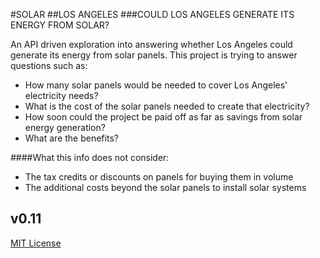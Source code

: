 #SOLAR
##LOS ANGELES
###COULD LOS ANGELES GENERATE ITS ENERGY FROM SOLAR?

An API driven exploration into answering whether Los Angeles could generate its energy from solar panels. This project is trying to answer questions such as:

- How many solar panels would be needed to cover Los Angeles' electricity needs?
- What is the cost of the solar panels needed to create that electricity?
- How soon could the project be paid off as far as savings from solar energy generation?
- What are the benefits? 

####What this info does not consider:
- The tax credits or discounts on panels for buying them in volume
- The additional costs beyond the solar panels to install solar systems

v0.11
---

[MIT License](http://opensource.org/licenses/MIT)
